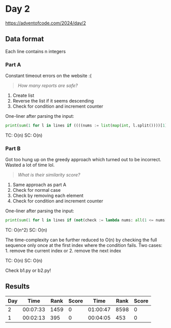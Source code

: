 # Day 2

https://adventofcode.com/2024/day/2

## Data format

Each line contains n integers

### Part A

Constant timeout errors on the website :(

> _How many reports are safe?_

1. Create list
2. Reverse the list if it seems descending
3. Check for condition and increment counter

One-liner after parsing the input:

```python
print(sum(1 for l in lines if ((((nums := list(map(int, l.split())))[1] > nums[0]) or (nums := nums[::-1])) and all(1 <= nums[i + 1] - nums[i] <= 3 for i in range(len(nums) - 1)))))
```

TC: O(n)
SC: O(n)

### Part B

Got too hung up on the greedy approach which turned out to be incorrect. Wasted a lot of time lol.

> _What is their similarity score?_

1. Same approach as part A
2. Check for normal case
3. Check by removing each element
4. Check for condition and increment counter

One-liner after parsing the input:

```python
print(sum(1 for l in lines if (not(check := lambda nums: all(1 <= nums[i + 1] - nums[i] <= 3 for i in range(len(nums) - 1)))) or (check(nums := list(map(int, l.split())))) or (check(nums[::-1])) or any(check(nums[:i] + nums[i + 1 :]) for i in range(len(nums))) or any(check((nums[:i] + nums[i + 1 :])[::-1]) for i in range(len(nums)))))
```

TC: O(n^2)
SC: O(n)

The time-complexity can be further reduced to O(n) by checking the full sequence only once at the first index where the condition fails. Two cases: 1. remove the current index or 2. remove the next index

TC: O(n)
SC: O(n)

Check b1.py or b2.py!

## Results

| Day | Time     | Rank | Score | Time     | Rank | Score |
| --- | -------- | ---- | ----- | -------- | ---- | ----- |
| 2   | 00:07:33 | 1459 | 0     | 01:00:47 | 8598 | 0     |
| 1   | 00:02:13 | 395  | 0     | 00:04:05 | 453  | 0     |
